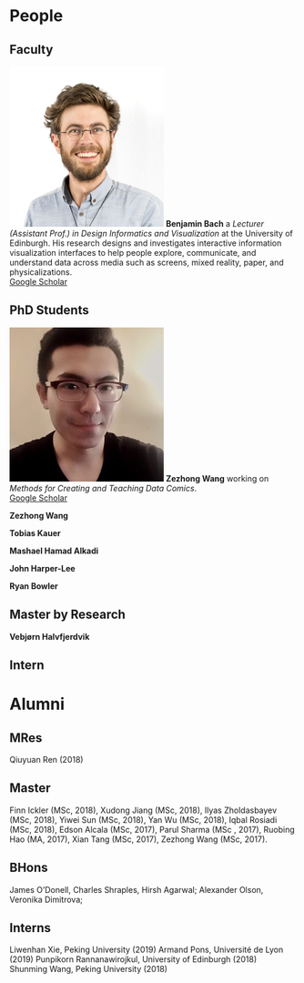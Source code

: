 # People

## Faculty 

<div class="person">
  <img src="people/bach.png" styles="width:150px;float:left;"/>
  <b>Benjamin Bach</b> a <i>Lecturer (Assistant Prof.) in Design Informatics and Visualization </i> at the University of Edinburgh. His research designs and investigates interactive information visualization interfaces to help people explore, communicate, and understand data across media such as screens, mixed reality, paper, and physicalizations.
    <br/>
  <a href="https://scholar.google.com/citations?user=dXbz4FgAAAAJ&hl=en&oi=ao">Google Scholar</a>

</div>

## PhD Students 

<div class="person">
  <img src="people/wang.jpg" styles="width:150px;float:left;"/>
  <b>Zezhong Wang</b> working on <i>Methods for Creating and Teaching Data Comics</i>.
  <br/>
  <a href="https://scholar.google.com/citations?user=EJ8drhwAAAAJ&hl=en&oi=ao">Google Scholar</a>
</div>

**Zezhong Wang**  

**Tobias Kauer**  

**Mashael Hamad Alkadi**  

**John Harper-Lee**  

**Ryan Bowler**  

## Master by Research 

**Vebjørn Halvfjerdvik**  

## Intern

# Alumni

## MRes 
Qiuyuan Ren (2018)

## Master
Finn Ickler (MSc, 2018), 
Xudong Jiang (MSc, 2018), 
Ilyas Zholdasbayev (MSc, 2018), 
Yiwei Sun (MSc, 2018), 
Yan Wu (MSc, 2018),
Iqbal Rosiadi (MSc, 2018), 
Edson Alcala (MSc, 2017), 
Parul Sharma (MSc , 2017), 
Ruobing Hao (MA, 2017), 
Xian Tang (MSc, 2017), 
Zezhong Wang (MSc, 2017).

## BHons
James O’Donell, 
Charles Shraples, 
Hirsh Agarwal; 
Alexander Olson, 
Veronika Dimitrova;

## Interns
Liwenhan Xie, Peking University (2019)
Armand Pons, Université de Lyon (2019)
Punpikorn Rannanawirojkul, University of Edinburgh (2018)
Shunming Wang, Peking University (2018)
